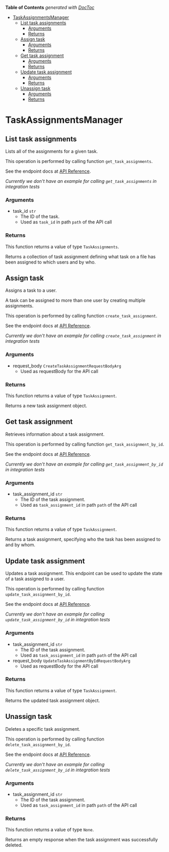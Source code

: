<!-- START doctoc generated TOC please keep comment here to allow auto update -->
<!-- DON'T EDIT THIS SECTION, INSTEAD RE-RUN doctoc TO UPDATE -->
**Table of Contents**  *generated with [DocToc](https://github.com/thlorenz/doctoc)*

- [TaskAssignmentsManager](#taskassignmentsmanager)
  - [List task assignments](#list-task-assignments)
    - [Arguments](#arguments)
    - [Returns](#returns)
  - [Assign task](#assign-task)
    - [Arguments](#arguments-1)
    - [Returns](#returns-1)
  - [Get task assignment](#get-task-assignment)
    - [Arguments](#arguments-2)
    - [Returns](#returns-2)
  - [Update task assignment](#update-task-assignment)
    - [Arguments](#arguments-3)
    - [Returns](#returns-3)
  - [Unassign task](#unassign-task)
    - [Arguments](#arguments-4)
    - [Returns](#returns-4)

<!-- END doctoc generated TOC please keep comment here to allow auto update -->

# TaskAssignmentsManager

## List task assignments

Lists all of the assignments for a given task.

This operation is performed by calling function `get_task_assignments`.

See the endpoint docs at
[API Reference](https://developer.box.com/reference/get-tasks-id-assignments/).

*Currently we don't have an example for calling `get_task_assignments` in integration tests*

### Arguments

- task_id `str`
  - The ID of the task.
  - Used as `task_id` in path `path` of the API call


### Returns

This function returns a value of type `TaskAssignments`.

Returns a collection of task assignment defining what task on
a file has been assigned to which users and by who.


## Assign task

Assigns a task to a user.

A task can be assigned to more than one user by creating multiple
assignments.

This operation is performed by calling function `create_task_assignment`.

See the endpoint docs at
[API Reference](https://developer.box.com/reference/post-task-assignments/).

*Currently we don't have an example for calling `create_task_assignment` in integration tests*

### Arguments

- request_body `CreateTaskAssignmentRequestBodyArg`
  - Used as requestBody for the API call


### Returns

This function returns a value of type `TaskAssignment`.

Returns a new task assignment object.


## Get task assignment

Retrieves information about a task assignment.

This operation is performed by calling function `get_task_assignment_by_id`.

See the endpoint docs at
[API Reference](https://developer.box.com/reference/get-task-assignments-id/).

*Currently we don't have an example for calling `get_task_assignment_by_id` in integration tests*

### Arguments

- task_assignment_id `str`
  - The ID of the task assignment.
  - Used as `task_assignment_id` in path `path` of the API call


### Returns

This function returns a value of type `TaskAssignment`.

Returns a task assignment, specifying who the task has been assigned to
and by whom.


## Update task assignment

Updates a task assignment. This endpoint can be
used to update the state of a task assigned to a user.

This operation is performed by calling function `update_task_assignment_by_id`.

See the endpoint docs at
[API Reference](https://developer.box.com/reference/put-task-assignments-id/).

*Currently we don't have an example for calling `update_task_assignment_by_id` in integration tests*

### Arguments

- task_assignment_id `str`
  - The ID of the task assignment.
  - Used as `task_assignment_id` in path `path` of the API call
- request_body `UpdateTaskAssignmentByIdRequestBodyArg`
  - Used as requestBody for the API call


### Returns

This function returns a value of type `TaskAssignment`.

Returns the updated task assignment object.


## Unassign task

Deletes a specific task assignment.

This operation is performed by calling function `delete_task_assignment_by_id`.

See the endpoint docs at
[API Reference](https://developer.box.com/reference/delete-task-assignments-id/).

*Currently we don't have an example for calling `delete_task_assignment_by_id` in integration tests*

### Arguments

- task_assignment_id `str`
  - The ID of the task assignment.
  - Used as `task_assignment_id` in path `path` of the API call


### Returns

This function returns a value of type `None`.

Returns an empty response when the task
assignment was successfully deleted.


